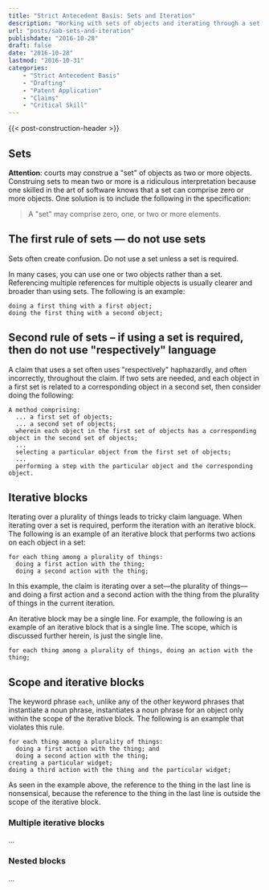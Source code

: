```yaml
---
title: "Strict Antecedent Basis: Sets and Iteration"
description: "Working with sets of objects and iterating through a set of objects."
url: "posts/sab-sets-and-iteration"
publishdate: "2016-10-28"
draft: false
date: "2016-10-28"
lastmod: "2016-10-31"
categories: 
    - "Strict Antecedent Basis"
    - "Drafting"
    - "Patent Application"
    - "Claims"
    - "Critical Skill"
---
```


{{< post-construction-header >}}

## Sets

__**Attention**__: courts may construe a "set" of objects as two or more objects. Construing sets to mean two or more is a ridiculous interpretation because one skilled in the art of software knows that a set can comprise zero or more objects. One solution is to include the following in the specification:

> A "set" may comprise zero, one, or two or more elements.

## The first rule of sets — do not use sets

Sets often create confusion. Do not use a set unless a set is required.

In many cases, you can use one or two objects rather than a set. Referencing multiple references for multiple objects is usually clearer and broader than using sets. The following is an example:

``` claim
doing a first thing with a first object;
doing the first thing with a second object;
```

## Second rule of sets – if using a set is required, then do not use "respectively" language

A claim that uses a set often uses "respectively" haphazardly, and often incorrectly, throughout the claim. If two sets are needed, and each object in a first set is related to a corresponding object in a second set, then consider doing the following:

``` claims
A method comprising:
  ... a first set of objects;
  ... a second set of objects;
  wherein each object in the first set of objects has a corresponding object in the second set of objects;
  ...
  selecting a particular object from the first set of objects;
  ...
  performing a step with the particular object and the corresponding object.
```
 

## Iterative blocks

Iterating over a plurality of things leads to tricky claim language. When iterating over a set is required, perform the iteration with an iterative block. The following is an example of an iterative block that performs two actions on each object in a set:

``` claim
for each thing among a plurality of things:
  doing a first action with the thing;
  doing a second action with the thing;
```

In this example, the claim is iterating over a set—the plurality of things— and doing a first action and a second action with the thing from the plurality of things in the current iteration.

An iterative block may be a single line. For example, the following is an example of an iterative block that is a single line. The scope, which is discussed further herein, is just the single line.

``` claim
for each thing among a plurality of things, doing an action with the thing; 
```

## Scope and iterative blocks

The keyword phrase `each`, unlike any of the other keyword phrases that instantiate a noun phrase, instantiates a noun phrase for an object only within the scope of the iterative block.  The following is an example that violates this rule.

``` claim
for each thing among a plurality of things:
  doing a first action with the thing; and
  doing a second action with the thing;
creating a particular widget;
doing a third action with the thing and the particular widget;
```

As seen in the example above, the reference to the thing in the last line is nonsensical, because the reference to the thing in the last line is outside the scope of the iterative block.

### Multiple iterative blocks

...

### Nested blocks

...